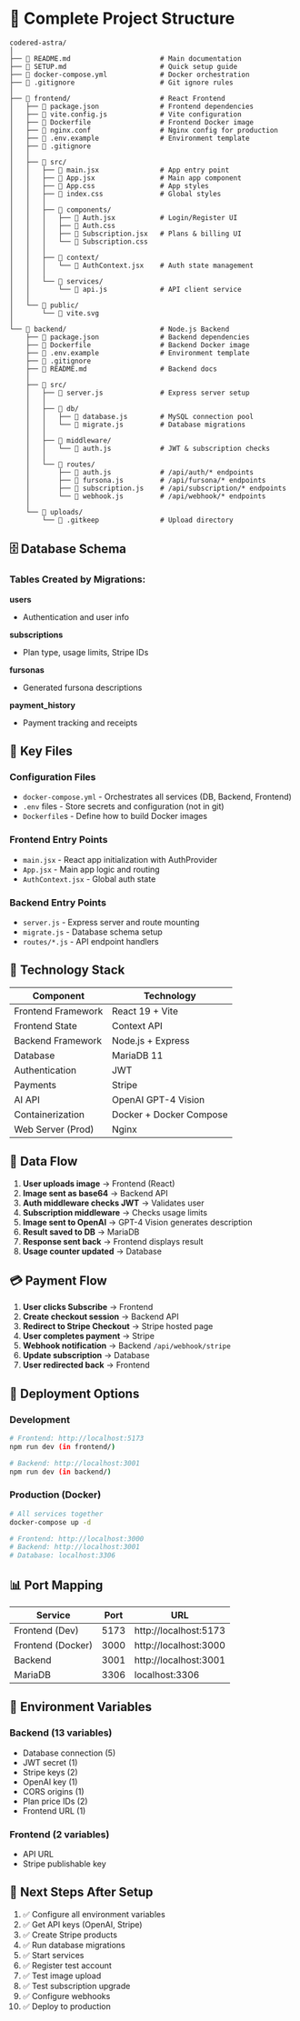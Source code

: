 # 📂 Complete Project Structure

```
codered-astra/
│
├── 📄 README.md                      # Main documentation
├── 📄 SETUP.md                       # Quick setup guide
├── 📄 docker-compose.yml             # Docker orchestration
├── 📄 .gitignore                     # Git ignore rules
│
├── 📁 frontend/                      # React Frontend
│   ├── 📄 package.json               # Frontend dependencies
│   ├── 📄 vite.config.js             # Vite configuration
│   ├── 📄 Dockerfile                 # Frontend Docker image
│   ├── 📄 nginx.conf                 # Nginx config for production
│   ├── 📄 .env.example               # Environment template
│   ├── 📄 .gitignore
│   │
│   ├── 📁 src/
│   │   ├── 📄 main.jsx               # App entry point
│   │   ├── 📄 App.jsx                # Main app component
│   │   ├── 📄 App.css                # App styles
│   │   ├── 📄 index.css              # Global styles
│   │   │
│   │   ├── 📁 components/
│   │   │   ├── 📄 Auth.jsx           # Login/Register UI
│   │   │   ├── 📄 Auth.css
│   │   │   ├── 📄 Subscription.jsx   # Plans & billing UI
│   │   │   └── 📄 Subscription.css
│   │   │
│   │   ├── 📁 context/
│   │   │   └── 📄 AuthContext.jsx    # Auth state management
│   │   │
│   │   └── 📁 services/
│   │       └── 📄 api.js             # API client service
│   │
│   └── 📁 public/
│       └── 📄 vite.svg
│
└── 📁 backend/                       # Node.js Backend
    ├── 📄 package.json               # Backend dependencies
    ├── 📄 Dockerfile                 # Backend Docker image
    ├── 📄 .env.example               # Environment template
    ├── 📄 .gitignore
    ├── 📄 README.md                  # Backend docs
    │
    ├── 📁 src/
    │   ├── 📄 server.js              # Express server setup
    │   │
    │   ├── 📁 db/
    │   │   ├── 📄 database.js        # MySQL connection pool
    │   │   └── 📄 migrate.js         # Database migrations
    │   │
    │   ├── 📁 middleware/
    │   │   └── 📄 auth.js            # JWT & subscription checks
    │   │
    │   └── 📁 routes/
    │       ├── 📄 auth.js            # /api/auth/* endpoints
    │       ├── 📄 fursona.js         # /api/fursona/* endpoints
    │       ├── 📄 subscription.js    # /api/subscription/* endpoints
    │       └── 📄 webhook.js         # /api/webhook/* endpoints
    │
    └── 📁 uploads/
        └── 📄 .gitkeep               # Upload directory
```

## 🗄️ Database Schema

### Tables Created by Migrations:

**users**
- Authentication and user info

**subscriptions**
- Plan type, usage limits, Stripe IDs

**fursonas**
- Generated fursona descriptions

**payment_history**
- Payment tracking and receipts

## 🔑 Key Files

### Configuration Files
- `docker-compose.yml` - Orchestrates all services (DB, Backend, Frontend)
- `.env` files - Store secrets and configuration (not in git)
- `Dockerfile`s - Define how to build Docker images

### Frontend Entry Points
- `main.jsx` - React app initialization with AuthProvider
- `App.jsx` - Main app logic and routing
- `AuthContext.jsx` - Global auth state

### Backend Entry Points
- `server.js` - Express server and route mounting
- `migrate.js` - Database schema setup
- `routes/*.js` - API endpoint handlers

## 🎯 Technology Stack

| Component | Technology |
|-----------|-----------|
| Frontend Framework | React 19 + Vite |
| Frontend State | Context API |
| Backend Framework | Node.js + Express |
| Database | MariaDB 11 |
| Authentication | JWT |
| Payments | Stripe |
| AI API | OpenAI GPT-4 Vision |
| Containerization | Docker + Docker Compose |
| Web Server (Prod) | Nginx |

## 🔄 Data Flow

1. **User uploads image** → Frontend (React)
2. **Image sent as base64** → Backend API
3. **Auth middleware checks JWT** → Validates user
4. **Subscription middleware** → Checks usage limits
5. **Image sent to OpenAI** → GPT-4 Vision generates description
6. **Result saved to DB** → MariaDB
7. **Response sent back** → Frontend displays result
8. **Usage counter updated** → Database

## 💳 Payment Flow

1. **User clicks Subscribe** → Frontend
2. **Create checkout session** → Backend API
3. **Redirect to Stripe Checkout** → Stripe hosted page
4. **User completes payment** → Stripe
5. **Webhook notification** → Backend `/api/webhook/stripe`
6. **Update subscription** → Database
7. **User redirected back** → Frontend

## 🚀 Deployment Options

### Development
```bash
# Frontend: http://localhost:5173
npm run dev (in frontend/)

# Backend: http://localhost:3001
npm run dev (in backend/)
```

### Production (Docker)
```bash
# All services together
docker-compose up -d

# Frontend: http://localhost:3000
# Backend: http://localhost:3001
# Database: localhost:3306
```

## 📊 Port Mapping

| Service | Port | URL |
|---------|------|-----|
| Frontend (Dev) | 5173 | http://localhost:5173 |
| Frontend (Docker) | 3000 | http://localhost:3000 |
| Backend | 3001 | http://localhost:3001 |
| MariaDB | 3306 | localhost:3306 |

## 🔐 Environment Variables

### Backend (13 variables)
- Database connection (5)
- JWT secret (1)
- Stripe keys (2)
- OpenAI key (1)
- CORS origins (1)
- Plan price IDs (2)
- Frontend URL (1)

### Frontend (2 variables)
- API URL
- Stripe publishable key

## 📝 Next Steps After Setup

1. ✅ Configure all environment variables
2. ✅ Get API keys (OpenAI, Stripe)
3. ✅ Create Stripe products
4. ✅ Run database migrations
5. ✅ Start services
6. ✅ Register test account
7. ✅ Test image upload
8. ✅ Test subscription upgrade
9. ✅ Configure webhooks
10. ✅ Deploy to production
